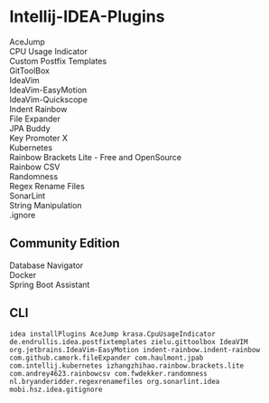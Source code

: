 # Intellij-IDEA-Plugins
AceJump  
CPU Usage Indicator  
Custom Postfix Templates  
GitToolBox  
IdeaVim  
IdeaVim-EasyMotion  
IdeaVim-Quickscope  
Indent Rainbow  
File Expander  
JPA Buddy  
Key Promoter X  
Kubernetes  
Rainbow Brackets Lite - Free and OpenSource  
Rainbow CSV  
Randomness  
Regex Rename Files  
SonarLint  
String Manipulation  
.ignore  
## Community Edition
Database Navigator  
Docker  
Spring Boot Assistant  

## CLI
```
idea installPlugins AceJump krasa.CpuUsageIndicator de.endrullis.idea.postfixtemplates zielu.gittoolbox IdeaVIM org.jetbrains.IdeaVim-EasyMotion indent-rainbow.indent-rainbow com.github.camork.fileExpander com.haulmont.jpab com.intellij.kubernetes izhangzhihao.rainbow.brackets.lite com.andrey4623.rainbowcsv com.fwdekker.randomness nl.bryanderidder.regexrenamefiles org.sonarlint.idea mobi.hsz.idea.gitignore
```
